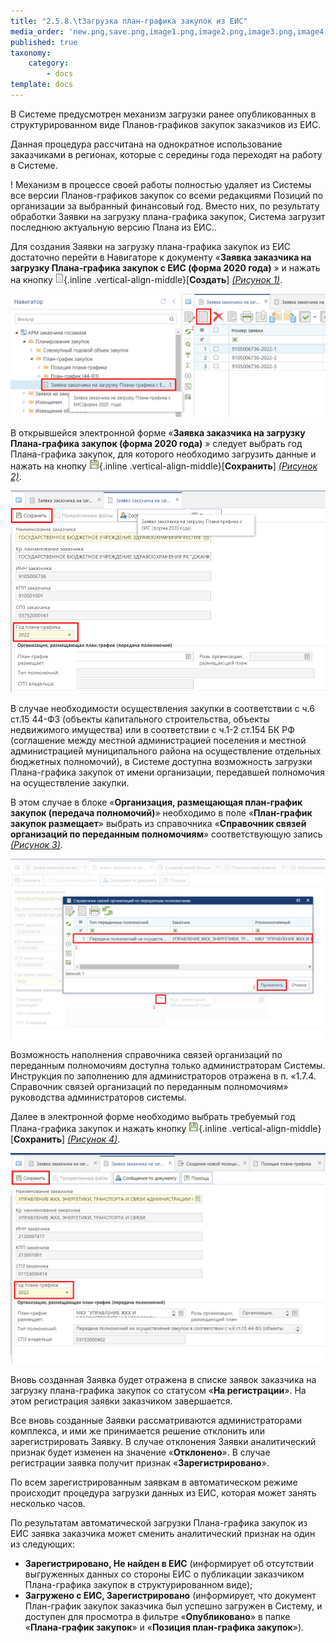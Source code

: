 ```yaml
---
title: "2.5.8.\tЗагрузка план-графика закупок из ЕИС"
media_order: 'new.png,save.png,image1.png,image2.png,image3.png,image4.png'
published: true
taxonomy:
    category:
        - docs
template: docs
---
```


В Системе предусмотрен механизм загрузки ранее опубликованных в структурированном виде Планов-графиков закупок заказчиков из ЕИС.

Данная процедура рассчитана на однократное использование заказчиками в регионах, которые с середины года переходят на работу в Системе.

! Механизм в процессе своей работы полностью удаляет из Системы все версии Планов-графиков закупок со всеми редакциями Позиций по организации за выбранный финансовый год. Вместо них, по результату обработки Заявки на загрузку плана-графика закупок, Система загрузит последнюю актуальную версию Плана из ЕИС..

Для создания Заявки на загрузку плана-графика закупок из ЕИС достаточно перейти в Навигаторе к документу «**Заявка заказчика на загрузку Плана-графика закупок с ЕИС (форма 2020 года)** » и нажать на кнопку ![](new.png){.inline .vertical-align-middle}[**Создать**] *[(Рисунок 1)](#ris-01)*.

![Формирование заявки на загрузку плана-графика закупок с ЕИС](image1.png?id=ris-01)

В открывшейся электронной форме «**Заявка заказчика на загрузку Плана-графика закупок (форма 2020 года)** » следует выбрать год Плана-графика закупок, для которого необходимо загрузить данные и нажать на кнопку ![](save.png){.inline .vertical-align-middle}[**Сохранить**] *[(Рисунок 2)](#ris-02)*.

![Экранная форма заявки заказчика на загрузку плана-графика закупок](image2.png?id=ris-02)

В случае необходимости осуществления закупки в соответствии с ч.6 ст.15 44-ФЗ (объекты капитального строительства, объекты недвижимого имущества) или в соответствии с ч.1-2 ст.154 БК РФ (соглашение между местной администрацией поселения и местной администрацией муниципального района на осуществление отдельных бюджетных полномочий), в Системе доступна возможность загрузки Плана-графика закупок от имени организации, передавшей полномочия на осуществление закупки.

В этом случае в блоке «**Организация, размещающая план-график закупок (передача полномочий)**» необходимо в поле «**План-график закупок размещает**» выбрать из справочника «**Справочник связей организаций по переданным полномочиям**» соответствующую запись *[(Рисунок 3)](#ris-03)*.

![Выбор организации, получившей полномочия на размещение](image3.png?id=ris-03)

Возможность наполнения справочника связей организаций по переданным полномочиям доступна только администраторам Системы. Инструкция по заполнению для администраторов отражена в п. «1.7.4. Справочник связей организаций по переданным полномочиям» руководства администраторов системы.

Далее в электронной форме необходимо выбрать требуемый год Плана-графика закупок и нажать кнопку ![](save.png){.inline .vertical-align-middle}[**Сохранить**] *[(Рисунок 4)](#ris-04)*.

![Электронная форма заявки на загрузку плана-графика закупок по переданным полномочиям](image4.png?id=ris-04)

Вновь созданная Заявка будет отражена в списке заявок заказчика на загрузку плана-графика закупок со статусом «**На регистрации**». На этом регистрация заявки заказчиком завершается.

Все вновь созданные Заявки рассматриваются администраторами комплекса, и ими же принимается решение отклонить или зарегистрировать Заявку. В случае отклонения Заявки аналитический признак будет изменен на значение «**Отклонено**». В случае регистрации заявка получит признак «**Зарегистрировано**».

По всем зарегистрированным заявкам в автоматическом режиме происходит процедура загрузки данных из ЕИС, которая может занять несколько часов.

По результатам автоматической загрузки Плана-графика закупок из ЕИС заявка заказчика может сменить аналитический признак на один из следующих:
-   **Зарегистрировано, Не найден в ЕИС** (информирует об отсутствии выгруженных данных со стороны ЕИС о публикации заказчиком Плана-графика закупок в структурированном виде);
-   **Загружено с ЕИС, Зарегистрировано** (информирует, что документ План-график закупок заказчика был успешно загружен в Систему, и доступен для просмотра в фильтре «**Опубликовано**» в папке «**Плана-график закупок**» и «**Позиция план-графика закупок**»).